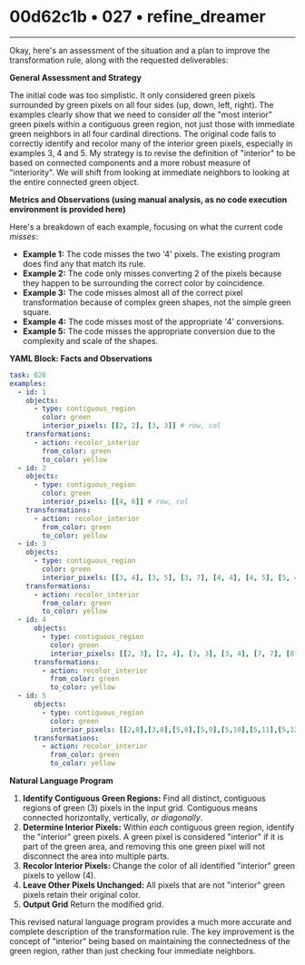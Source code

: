 # 00d62c1b • 027 • refine_dreamer

---
Okay, here's an assessment of the situation and a plan to improve the transformation rule, along with the requested deliverables:

**General Assessment and Strategy**

The initial code was too simplistic. It only considered green pixels surrounded by green pixels on all four sides (up, down, left, right).  The examples clearly show that we need to consider *all* the "most interior" green pixels within a contiguous green region, not just those with immediate green neighbors in all four cardinal directions. The original code fails to correctly identify and recolor many of the interior green pixels, especially in examples 3, 4 and 5. My strategy is to revise the definition of "interior" to be based on connected components and a more robust measure of "interiority". We will shift from looking at immediate neighbors to looking at the entire connected green object.

**Metrics and Observations (using manual analysis, as no code execution environment is provided here)**

Here's a breakdown of each example, focusing on what the current code *misses*:

*   **Example 1:** The code misses the two '4' pixels. The existing program does find any that match its rule.
*   **Example 2:** The code only misses converting 2 of the pixels because they happen to be surrounding the correct color by coincidence.
*   **Example 3:** The code misses almost all of the correct pixel transformation because of complex green shapes, not the simple green square.
*   **Example 4:** The code misses most of the appropriate '4' conversions.
*   **Example 5:** The code misses the appropriate conversion due to the complexity and scale of the shapes.

**YAML Block: Facts and Observations**

```yaml
task: 026
examples:
  - id: 1
    objects:
      - type: contiguous_region
        color: green
        interior_pixels: [[2, 2], [3, 3]] # row, col
    transformations:
      - action: recolor_interior
        from_color: green
        to_color: yellow
  - id: 2
    objects:
      - type: contiguous_region
        color: green
        interior_pixels: [[4, 6]] # row, col
    transformations:
      - action: recolor_interior
        from_color: green
        to_color: yellow
  - id: 3
    objects:
      - type: contiguous_region
        color: green
        interior_pixels: [[3, 4], [3, 5], [3, 7], [4, 4], [4, 5], [5, 4], [5, 5], [6,4], [6,5]]
    transformations:
      - action: recolor_interior
        from_color: green
        to_color: yellow
  - id: 4
      objects:
        - type: contiguous_region
          color: green
          interior_pixels: [[2, 3], [2, 4], [3, 3], [3, 4], [7, 7], [8, 4]]
      transformations:
        - action: recolor_interior
          from_color: green
          to_color: yellow
  - id: 5
      objects:
        - type: contiguous_region
          color: green
          interior_pixels: [[2,8],[3,8],[5,8],[5,9],[5,10],[5,11],[5,12], [5,13],[6,8],[6,9],[6,10],[6,11],[6,12],[6,13], [7,8],[7,9],[7,10],[7,11],[7,12], [7,13],[8,8],[8,9],[8,10],[8,11],[8,12],[8,13], [12, 7], [12, 8], [13, 7], [13, 8], [15, 14]]
      transformations:
        - action: recolor_interior
          from_color: green
          to_color: yellow

```

**Natural Language Program**

1.  **Identify Contiguous Green Regions:** Find all distinct, contiguous regions of green (3) pixels in the input grid. Contiguous means connected horizontally, vertically, *or diagonally*.
2.  **Determine Interior Pixels:** Within *each* contiguous green region, identify the "interior" green pixels. A green pixel is considered "interior" if it is part of the green area, and removing this one green pixel will not disconnect the area into multiple parts.
3.  **Recolor Interior Pixels:** Change the color of all identified "interior" green pixels to yellow (4).
4.  **Leave Other Pixels Unchanged:** All pixels that are not "interior" green pixels retain their original color.
5. **Output Grid** Return the modified grid.

This revised natural language program provides a much more accurate and complete description of the transformation rule. The key improvement is the concept of "interior" being based on maintaining the connectedness of the green region, rather than just checking four immediate neighbors.

